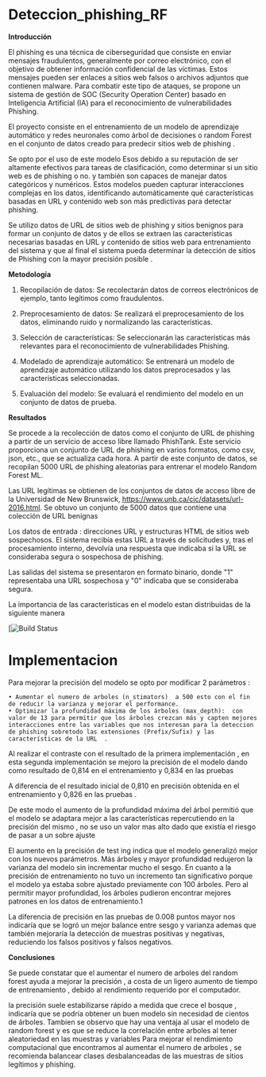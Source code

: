 # Deteccion_phishing_RF

**Introducción**

El phishing es una técnica de ciberseguridad que consiste en enviar mensajes fraudulentos, generalmente por correo electrónico, con el objetivo de obtener información confidencial de las víctimas. Estos mensajes pueden ser enlaces a sitios web falsos o archivos adjuntos que contienen malware. Para combatir este tipo de ataques, se propone un sistema de gestión de SOC (Security Operation Center) basado en Inteligencia Artificial (IA) para el reconocimiento de vulnerabilidades Phishing.

El  proyecto consiste en el entrenamiento de un modelo de aprendizaje automático y redes neuronales como árbol de decisiones o random Forest en el conjunto de datos creado para predecir sitios web de phishing . 

Se opto por el uso de este modelo Esos debido a su reputación de ser altamente efectivos para tareas de clasificación, como determinar si un sitio web es de phishing o no. y también son capaces de manejar datos categóricos y numéricos.
Estos modelos pueden capturar interacciones complejas en los datos, identificando automáticamente qué características basadas en URL y contenido web son más predictivas para detectar phishing.

Se utilizo  datos de  URL de sitios web de phishing y sitios benignos para formar un conjunto de datos y de ellos se extraen las características necesarias basadas en URL y contenido de sitios web para entrenamiento del sistema y que al final el sistema pueda determinar la  detección de sitios de Phishing con la mayor precisión posible . 

**Metodología**


1. Recopilación de datos: Se recolectarán datos de correos electrónicos de ejemplo, tanto legítimos como fraudulentos.

2. Preprocesamiento de datos: Se realizará el preprocesamiento de los datos, eliminando ruido y normalizando las características.

3. Selección de características: Se seleccionarán las características más relevantes para el reconocimiento de vulnerabilidades Phishing.

4. Modelado de aprendizaje automático: Se entrenará un modelo de aprendizaje automático utilizando los datos preprocesados y las características seleccionadas.

5. Evaluación del modelo: Se evaluará el rendimiento del modelo en un conjunto de datos de prueba.

**Resultados**

Se procede a la recolección de datos  como el conjunto de URL de phishing a partir de un servicio de acceso libre llamado PhishTank. Este servicio proporciona un conjunto de URL de phishing en varios formatos, como csv, json, etc., que se actualiza cada hora. 
A partir de este conjunto de datos, se recopilan 5000 URL de phishing aleatorias para entrenar el modelo Random Forest ML.

Las URL legítimas se obtienen de los conjuntos de datos de acceso libre de la Universidad de New Brunswick, https://www.unb.ca/cic/datasets/url-2016.html. Se obtuvo un conjunto  de 5000 datos que contiene una colección de URL benignas 


Los datos de entrada :  direcciones URL y estructuras HTML de sitios web
sospechosos. El sistema recibía estas URL a través de solicitudes y, tras el procesamiento interno, devolvía una respuesta que indicaba si la URL se consideraba segura o sospechosa de phishing. 


Las salidas del sistema se presentaron en formato binario, donde "1" representaba una URL sospechosa y "0" indicaba que se consideraba segura. 

La importancia de las caracteristicas en el modelo estan distribuidas de la siguiente manera 

[![Build Status](https://drive.filen.io/d/b3410b39-16db-4596-91b6-2e5b034ea531#njWkZWy2XJYY6QHpzqWbLcV3MC25IqS0)






# Implementacion

Para mejorar la precisión del modelo se opto por modificar 2 parámetros :


    • Aumentar el numero de arboles (n_stimators)  a 500 esto con el fin de reducir la varianza y mejorar el performance. 
    • Optimizar la profundidad máxima de los árboles (max_depth):  con valor de 13 para permitir que los árboles crezcan más y capten mejores interacciones entre las variables que nos interesan para la deteccion de phishing sobretodo las extensiones (Prefix/Sufix) y las características de la URL  .

    







Al realizar el contraste con el resultado de la primera implementación , en esta segunda implementación se mejoro la precisión de el modelo dando como resultado  de 0,814 en el entrenamiento y 0,834 en las pruebas 


A diferencia de el resultado inicial de  0,810 en precisión obtenida en el entrenamiento y 0,826 en las pruebas . 


De este modo el aumento de la profundidad máxima del árbol permitió que el modelo se adaptara mejor a las características repercutiendo en la precisión del mismo , no se uso un valor mas alto dado que existía el riesgo de pasar a un sobre ajuste  

El aumento en la precisión de test ing indica que el modelo generalizó mejor con los nuevos parámetros. Más árboles y mayor profundidad redujeron la varianza del modelo sin incrementar mucho el sesgo.
En cuanto a la  precisión de entrenamiento no tuvo un incremento tan significativo porque el modelo ya estaba sobre ajustado previamente con 100 árboles. Pero al permitir mayor profundidad, los árboles pudieron encontrar mejores patrones en los datos de entrenamiento.1

La diferencia de precisión en las pruebas de 0.008 puntos mayor nos indicaría que se logró un mejor balance entre sesgo y varianza ademas que también mejoraría la detección de muestras positivas y negativas, reduciendo los falsos positivos y falsos negativos.


**Conclusiones**

Se puede constatar que el aumentar el numero de arboles del random forest ayuda a mejorar la precisión , a costa de un ligero aumento de tiempo de entrenamiento , debido al rendimiento requerido por el computador.

la precisión suele estabilizarse rápido a medida que crece el bosque , indicaría que se podría obtener un buen modelo sin necesidad de cientos de árboles.
Tambien se observo que  hay una ventaja al usar el modelo de random forest y es que se reduce la correlación entre arboles al tener aleatoriedad en las muestras y variables 
Para mejorar el rendimiento computacional que encontramos al aumentar el numero de arboles ,  se recomienda balancear clases desbalanceadas de las muestras de sitios legítimos y phishing.
